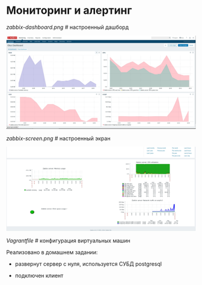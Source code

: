 #   Мониторинг и алертинг

*zabbix-dashboard.png* # настроенный дашборд

![zabbix-dashboard.png](zabbix-dashboard.png)

*zabbix-screen.png* # настроенный экран

![zabbix-screen.png](zabbix-screen.png)

*Vagrantfile* # конфигурация виртуальных машин

Реализовано в домашнем задании:

- развернут сервер с нуля, используется СУБД postgresql

- подключен клиент

